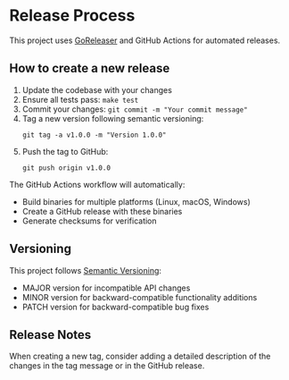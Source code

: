 # Release Process

This project uses [GoReleaser](https://goreleaser.com/) and GitHub Actions for automated releases.

## How to create a new release

1. Update the codebase with your changes
2. Ensure all tests pass: `make test`
3. Commit your changes: `git commit -m "Your commit message"`
4. Tag a new version following semantic versioning:
   ```
   git tag -a v1.0.0 -m "Version 1.0.0"
   ```
5. Push the tag to GitHub:
   ```
   git push origin v1.0.0
   ```

The GitHub Actions workflow will automatically:
- Build binaries for multiple platforms (Linux, macOS, Windows)
- Create a GitHub release with these binaries
- Generate checksums for verification

## Versioning

This project follows [Semantic Versioning](https://semver.org/):

- MAJOR version for incompatible API changes
- MINOR version for backward-compatible functionality additions
- PATCH version for backward-compatible bug fixes

## Release Notes

When creating a new tag, consider adding a detailed description of the changes in the tag message or in the GitHub release.